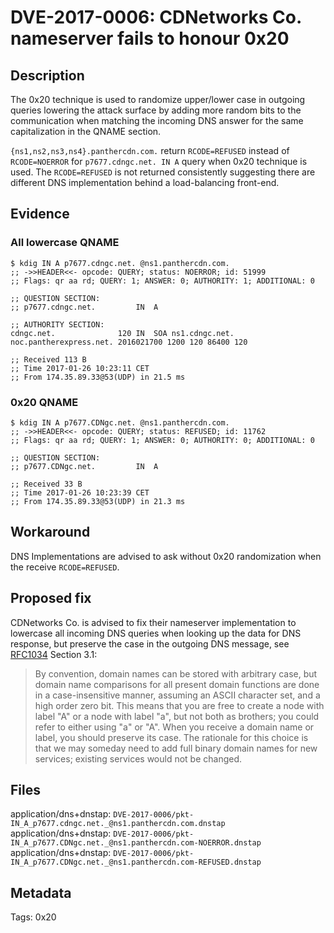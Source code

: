 # DVE-2017-0006: CDNetworks Co. nameserver fails to honour 0x20

## Description

The 0x20 technique is used to randomize upper/lower case in outgoing
queries lowering the attack surface by adding more random bits to the
communication when matching the incoming DNS answer for the same
capitalization in the QNAME section.

`{ns1,ns2,ns3,ns4}.panthercdn.com.` return `RCODE=REFUSED` instead of
`RCODE=NOERROR` for `p7677.cdngc.net. IN A` query when 0x20 technique
is used.  The `RCODE=REFUSED` is not returned consistently suggesting
there are different DNS implementation behind a load-balancing
front-end.

## Evidence

### All lowercase QNAME

```
$ kdig IN A p7677.cdngc.net. @ns1.panthercdn.com.
;; ->>HEADER<<- opcode: QUERY; status: NOERROR; id: 51999
;; Flags: qr aa rd; QUERY: 1; ANSWER: 0; AUTHORITY: 1; ADDITIONAL: 0

;; QUESTION SECTION:
;; p7677.cdngc.net.    		IN	A

;; AUTHORITY SECTION:
cdngc.net.          	120	IN	SOA	ns1.cdngc.net. noc.pantherexpress.net. 2016021700 1200 120 86400 120

;; Received 113 B
;; Time 2017-01-26 10:23:11 CET
;; From 174.35.89.33@53(UDP) in 21.5 ms

```

### 0x20 QNAME

```
$ kdig IN A p7677.CDNgc.net. @ns1.panthercdn.com.
;; ->>HEADER<<- opcode: QUERY; status: REFUSED; id: 11762
;; Flags: qr aa rd; QUERY: 1; ANSWER: 0; AUTHORITY: 0; ADDITIONAL: 0

;; QUESTION SECTION:
;; p7677.CDNgc.net.    		IN	A

;; Received 33 B
;; Time 2017-01-26 10:23:39 CET
;; From 174.35.89.33@53(UDP) in 21.3 ms
```

## Workaround

DNS Implementations are advised to ask without 0x20 randomization when
the receive `RCODE=REFUSED`.

## Proposed fix

CDNetworks Co. is advised to fix their nameserver implementation to
lowercase all incoming DNS queries when looking up the data for DNS
response, but preserve the case in the outgoing DNS message, see
[RFC1034](https://www.ietf.org/rfc/rfc1034.txt) Section 3.1:

> By convention, domain names can be stored with arbitrary case, but
> domain name comparisons for all present domain functions are done in a
> case-insensitive manner, assuming an ASCII character set, and a high
> order zero bit.  This means that you are free to create a node with
> label "A" or a node with label "a", but not both as brothers; you could
> refer to either using "a" or "A".  When you receive a domain name or
> label, you should preserve its case.  The rationale for this choice is
> that we may someday need to add full binary domain names for new
> services; existing services would not be changed.

## Files

application/dns+dnstap: `DVE-2017-0006/pkt-IN_A_p7677.cdngc.net._@ns1.panthercdn.com.dnstap`
application/dns+dnstap: `DVE-2017-0006/pkt-IN_A_p7677.CDNgc.net._@ns1.panthercdn.com-NOERROR.dnstap`
application/dns+dnstap: `DVE-2017-0006/pkt-IN_A_p7677.CDNgc.net._@ns1.panthercdn.com-REFUSED.dnstap`

## Metadata

Tags: 0x20
